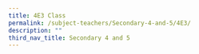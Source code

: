 ```yaml
---
title: 4E3 Class
permalink: /subject-teachers/Secondary-4-and-5/4E3/
description: ""
third_nav_title: Secondary 4 and 5
---
```

